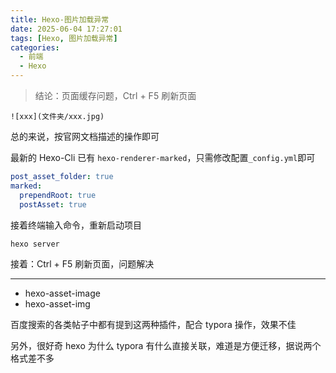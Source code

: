 ```yaml
---
title: Hexo-图片加载异常
date: 2025-06-04 17:27:01
tags: [Hexo, 图片加载异常]
categories:
  - 前端
  - Hexo
---
```


> 结论：页面缓存问题，Ctrl + F5 刷新页面

    ![xxx](文件夹/xxx.jpg)

总的来说，按官网文档描述的操作即可

最新的 Hexo-Cli 已有 <code>hexo-renderer-marked</code>，只需修改配置<code>_config.yml</code>即可

```yaml
post_asset_folder: true
marked:
  prependRoot: true
  postAsset: true
```

接着终端输入命令，重新启动项目

``` bash
hexo server
```

接着：Ctrl + F5 刷新页面，问题解决

---

- hexo-asset-image 
- hexo-asset-img
 
百度搜索的各类帖子中都有提到这两种插件，配合 typora 操作，效果不佳

另外，很好奇 hexo 为什么 typora 有什么直接关联，难道是方便迁移，据说两个格式差不多

